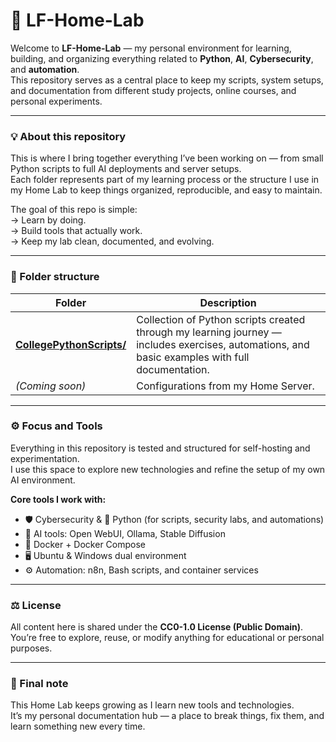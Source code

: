 # 🧠 LF-Home-Lab

Welcome to **LF-Home-Lab** — my personal environment for learning, building, and organizing everything related to **Python**, **AI**, **Cybersecurity**, and **automation**.  
This repository serves as a central place to keep my scripts, system setups, and documentation from different study projects, online courses, and personal experiments.

---

### 💡 About this repository

This is where I bring together everything I’ve been working on — from small Python scripts to full AI deployments and server setups.  
Each folder represents part of my learning process or the structure I use in my Home Lab to keep things organized, reproducible, and easy to maintain.

The goal of this repo is simple:  
→ Learn by doing.  
→ Build tools that actually work.  
→ Keep my lab clean, documented, and evolving.

---

### 🧩 Folder structure

| Folder | Description |
|--------|--------------|
| [**CollegePythonScripts/**](CollegePythonScripts) | Collection of Python scripts created through my learning journey — includes exercises, automations, and basic examples with full documentation. |
| *(Coming soon)* | Configurations from my Home Server. |

---

### ⚙️ Focus and Tools

Everything in this repository is tested and structured for self-hosting and experimentation.  
I use this space to explore new technologies and refine the setup of my own AI environment.

**Core tools I work with:**
- 🛡️ Cybersecurity & 🐍 Python (for scripts, security labs, and automations)  
- 🧠 AI tools: Open WebUI, Ollama, Stable Diffusion  
- 🐳 Docker + Docker Compose  
- 🖥️ Ubuntu & Windows dual environment  
- ⚙️ Automation: n8n, Bash scripts, and container services
  
---

### ⚖️ License

All content here is shared under the **CC0-1.0 License (Public Domain)**.  
You’re free to explore, reuse, or modify anything for educational or personal purposes.

---

### 💬 Final note

This Home Lab keeps growing as I learn new tools and technologies.  
It’s my personal documentation hub — a place to break things, fix them, and learn something new every time.
